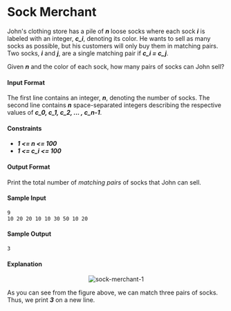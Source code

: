 # Sock Merchant

John's clothing store has a pile of __*n*__ loose socks where each sock __*i*__ is labeled with an integer, __*c_i*__, denoting its color. He wants to sell as many socks as possible, but his customers will only buy them in matching pairs. Two socks, __*i*__ and __*j*__, are a single matching pair if __*c_i = c_j*__.

Given __*n*__ and the color of each sock, how many pairs of socks can John sell?

#### Input Format
The first line contains an integer, __*n*__, denoting the number of socks.
The second line contains __*n*__ space-separated integers describing the respective values of __*c_0, c_1, c_2, ... , c_n-1*__.

#### Constraints
* __*1 <= n <= 100*__
* __*1 <= c_i <= 100*__

#### Output Format

Print the total number of *matching pairs* of socks that John can sell.

#### Sample Input
```
9
10 20 20 10 10 30 50 10 20
```

#### Sample Output
```
3
```

#### Explanation

<p align="center">
    <img src="https://github.com/joshuatvernon/coding-challenges/blob/master/Hackerrank/Algorithms/Implementation/11.%20Sock%20Merchant/img/sock-merchant-1.png" alt=sock-merchant-1>
</p>

As you can see from the figure above, we can match three pairs of socks. Thus, we print __*3*__ on a new line. 

